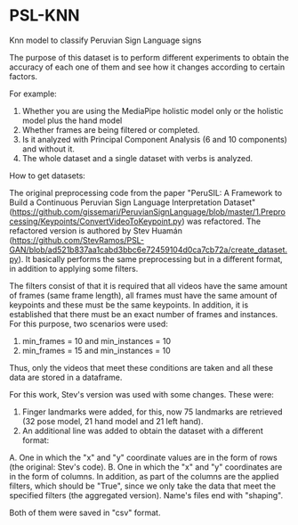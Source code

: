 # PSL-KNN
Knn model to classify Peruvian Sign Language signs

The purpose of this dataset is to perform different experiments to obtain the accuracy of each one of them and see how it changes according to certain factors. 

For example:

1. Whether you are using the MediaPipe holistic model only or the holistic model plus the hand model
2. Whether frames are being filtered or completed. 
3. Is it analyzed with Principal Component Analysis (6 and 10 components) and without it.
4. The whole dataset and a single dataset with verbs is analyzed.

How to get datasets:

The original preprocessing code from the paper "PeruSIL: A Framework to Build a Continuous Peruvian Sign Language Interpretation Dataset" (https://github.com/gissemari/PeruvianSignLanguage/blob/master/1.Preprocessing/Keypoints/ConvertVideoToKeypoint.py) was refactored. The refactored version is authored by Stev Huamán (https://github.com/StevRamos/PSL-GAN/blob/ad521b837aa1cabd3bbc6e72459104d0ca7cb72a/create_dataset.py). It basically performs the same preprocessing but in a different format, in addition to applying some filters. 

The filters consist of that it is required that all videos have the same amount of frames (same frame length), all frames must have the same amount of keypoints and these must be the same keypoints. In addition, it is established that there must be an exact number of frames and instances. For this purpose, two scenarios were used: 

1. min_frames = 10 and min_instances = 10
2. min_frames = 15 and min_instances = 10

Thus, only the videos that meet these conditions are taken and all these data are stored in a dataframe.

For this work, Stev's version was used with some changes. These were: 

1. Finger landmarks were added, for this, now 75 landmarks are retrieved (32 pose model, 21 hand model and 21 left hand).  
2. An additional line was added to obtain the dataset with a different format:

A. One in which the "x" and "y" coordinate values are in the form of rows (the original: Stev's code).
B. One in which the "x" and "y" coordinates are in the form of columns. In addition, as part of the columns are the applied filters, which should be "True", since we only take the data that meet the specified filters (the aggregated version). Name's files end with "shaping".

Both of them were saved in "csv" format.








